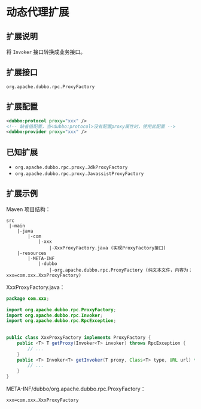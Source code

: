 # 动态代理扩展

## 扩展说明

将 `Invoker` 接口转换成业务接口。

## 扩展接口

`org.apache.dubbo.rpc.ProxyFactory`

## 扩展配置

```xml
<dubbo:protocol proxy="xxx" />
<!-- 缺省值配置，当<dubbo:protocol>没有配置proxy属性时，使用此配置 -->
<dubbo:provider proxy="xxx" />
```

## 已知扩展

* `org.apache.dubbo.rpc.proxy.JdkProxyFactory`
* `org.apache.dubbo.rpc.proxy.JavassistProxyFactory`

## 扩展示例

Maven 项目结构：

```
src
 |-main
    |-java
        |-com
            |-xxx
                |-XxxProxyFactory.java (实现ProxyFactory接口)
    |-resources
        |-META-INF
            |-dubbo
                |-org.apache.dubbo.rpc.ProxyFactory (纯文本文件，内容为：xxx=com.xxx.XxxProxyFactory)
```

XxxProxyFactory.java：

```java
package com.xxx;
 
import org.apache.dubbo.rpc.ProxyFactory;
import org.apache.dubbo.rpc.Invoker;
import org.apache.dubbo.rpc.RpcException;
 
 
public class XxxProxyFactory implements ProxyFactory {
    public <T> T getProxy(Invoker<T> invoker) throws RpcException {
        // ...
    }
    public <T> Invoker<T> getInvoker(T proxy, Class<T> type, URL url) throws RpcException {
        // ...
    }
}
```

META-INF/dubbo/org.apache.dubbo.rpc.ProxyFactory：

```properties
xxx=com.xxx.XxxProxyFactory
```
